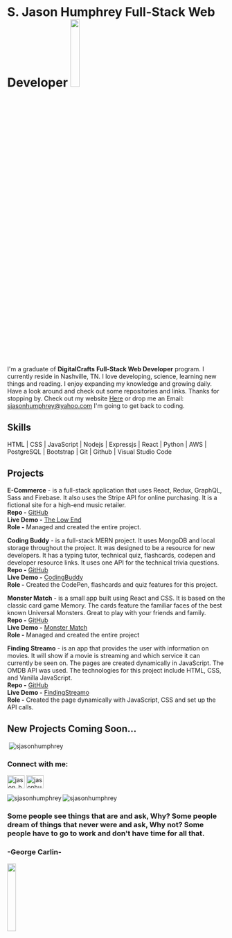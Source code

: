 
# S. Jason Humphrey Full-Stack Web Developer  <img src="https://user-images.githubusercontent.com/81328683/121597070-de68f600-ca05-11eb-8556-15c0bb9f87d1.png" width="20%">



I'm a graduate of **DigitalCrafts** **Full-Stack Web Developer** program. I currently reside in Nashville, TN. I love developing, science, learning new things and reading. I enjoy expanding my knowledge and growing daily. Have a look around and check out some repositories and links. Thanks for stopping by. Check out my website [Here](https://jasonhumphrey.io) or drop me an Email: sjasonhumphrey@yahoo.com I'm going to get back to coding. 

## Skills


 HTML | CSS | JavaScript | Nodejs | Expressjs | React | Python | AWS | PostgreSQL | Bootstrap | Git | Github | Visual Studio Code

## Projects

**E-Commerce** - is a full-stack application that uses  React, Redux, GraphQL, Sass and Firebase. It also uses the Stripe API for online purchasing. It is a fictional site for a high-end music retailer.<br>
**Repo -** [GitHub](https://github.com/SJasonHumphrey/my-store)<br>
**Live Demo -** [The Low End](https://the-low-end.netlify.app/)<br>
**Role -** Managed and created the entire project.

**Coding Buddy** - is a full-stack MERN project. It uses MongoDB and local storage throughout the project. It was designed to be a resource for new developers. It has a typing tutor, technical quiz, flashcards, codepen and developer resource links. It uses one API for the technical trivia questions.<br>
**Repo -** [GitHub](https://github.com/SJasonHumphrey/mern-capstone)<br>
**Live Demo -** [CodingBuddy](https://www.coding-buddy.club/)<br>
**Role -** Created the CodePen, flashcards and quiz features for this project.

**Monster Match** - is a small app built using React and CSS. It is based on the classic card game Memory. The cards feature the familiar faces of the best known Universal Monsters. Great to play with your friends and family.<br>
**Repo -** [GitHub](https://github.com/SJasonHumphrey/monster_match)<br>
**Live Demo -** [Monster Match](https://dreamy-curran-6e407a.netlify.app/)<br> 
**Role -** Managed and created the entire project

**Finding Streamo** - is an app that provides the user with information on movies. It will show if a movie is streaming and which service it can currently be seen on. The pages are created dynamically in JavaScript. The OMDB API was used. The technologies for this project include HTML, CSS, and Vanilla JavaScript.<br>
**Repo -** [GitHub](https://github.com/SJasonHumphrey/FindingStreamo)<br>
**Live Demo -** [FindingStreamo](https://findingstream.netlify.app)<br>
**Role -** Created the page dynamically with JavaScript, CSS and set up the API calls.<br>

## New Projects Coming Soon...







<p>&nbsp;<img align="center" src="https://github-readme-stats.vercel.app/api?username=sjasonhumphrey&show_icons=true&locale=en" alt="sjasonhumphrey" /></p>



<h3 align="left">Connect with me:</h3>
<p align="left">
<a href="https://twitter.com/jason_humphrey" target="blank"><img align="center" src="https://raw.githubusercontent.com/rahuldkjain/github-profile-readme-generator/master/src/images/icons/Social/twitter.svg" alt="jason_humphrey" height="30" width="40" /></a>
<a href="https://linkedin.com/in/jasonhumphreytn" target="blank"><img align="center" src="https://raw.githubusercontent.com/rahuldkjain/github-profile-readme-generator/master/src/images/icons/Social/linked-in-alt.svg" alt="jasonhumphreytn" height="30" width="40" /></a>
</p>




<p><img align="left" src="https://github-readme-stats.vercel.app/api/top-langs?username=sjasonhumphrey&show_icons=true&locale=en&layout=compact" alt="sjasonhumphrey" /></p>





<p><img align="center" src="https://github-readme-streak-stats.herokuapp.com/?user=sjasonhumphrey&" alt="sjasonhumphrey" /></p>



### Some people see things that are and ask, Why? Some people dream of things that never were and ask, Why not? Some people have to go to work and don't have time for all that.<br>

 ### **-George Carlin-**
 
  <img src="https://user-images.githubusercontent.com/81328683/121597882-d2c9ff00-ca06-11eb-8835-a6298fad7818.png" width="20%">

